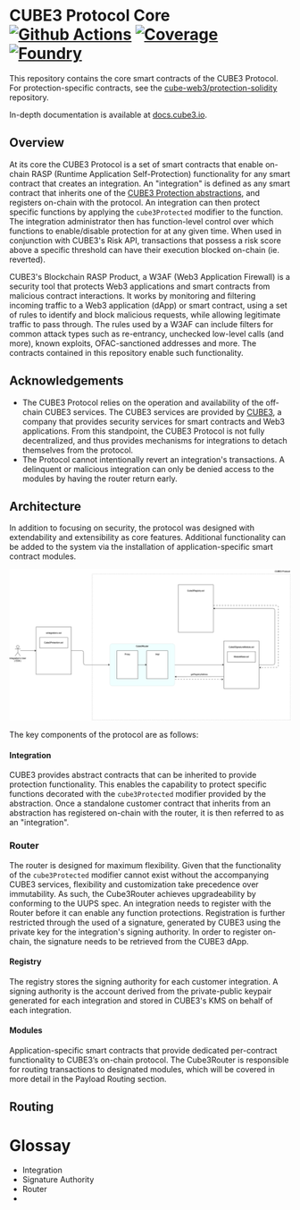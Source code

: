 # CUBE3 Protocol Core [![Github Actions][gha-badge]][gha] [![Coverage][codecov-badge]][codecov] [![Foundry][foundry-badge]][foundry]

[gha]: https://github.com/sablier-labs/v2-core/actions
[gha-badge]: https://github.com/sablier-labs/v2-core/actions/workflows/ci.yml/badge.svg
[codecov]: https://codecov.io/gh/sablier-labs/v2-core
[codecov-badge]: https://codecov.io/gh/sablier-labs/v2-core/branch/main/graph/badge.svg
[foundry]: https://getfoundry.sh
[foundry-badge]: https://img.shields.io/badge/Built%20with-Foundry-FFDB1C.svg

This repository contains the core smart contracts of the CUBE3 Protocol. For protection-specific contracts, see the [cube-web3/protection-solidity]() repository.

In-depth documentation is available at [docs.cube3.io](https://docs.cube3.io/).

## Overview

At its core the CUBE3 Protocol is a set of smart contracts that enable on-chain RASP (Runtime Application Self-Protection) functionality for any smart contract that creates an integration. An "integration" is defined as any smart contract that inherits one of the [CUBE3 Protection abstractions](), and registers on-chain with the protocol. An integration can then protect specific functions by applying the `cube3Protected` modifier to the function. The integration administrator then has function-level control over which functions to enable/disable protection for at any given time. When used in conjunction with CUBE3's Risk API, transactions that possess a risk score above a specific threshold can have their execution blocked on-chain (ie. reverted).

CUBE3's Blockchain RASP Product, a W3AF (Web3 Application Firewall) is a security tool that protects Web3 applications and smart contracts from malicious contract interactions. It works by monitoring and filtering incoming traffic to a Web3 application (dApp) or smart contract, using a set of rules to identify and block malicious requests, while allowing legitimate traffic to pass through. The rules used by a W3AF can include filters for common attack types such as re-entrancy, unchecked low-level calls (and more), known exploits, OFAC-sanctioned addresses and more. The contracts contained in this repository enable such functionality.

## Acknowledgements

- The CUBE3 Protocol relies on the operation and availability of the off-chain CUBE3 services. The CUBE3 services are provided by [CUBE3](https://cube3.io/), a company that provides security services for smart contracts and Web3 applications. From this standpoint, the CUBE3 Protocol is not fully decentralized, and thus provides mechanisms for integrations to detach themselves from the protocol.
- The Protocol cannot intentionally revert an integration's transactions. A delinquent or malicious integration can only be denied access to the modules by having the router return early.

## Architecture

In addition to focusing on security, the protocol was designed with extendability and extensibility as core features. Additional functionality can be added to the system via the installation of application-specific smart contract modules.

![arch](./docs/images//architecture.png)

The key components of the protocol are as follows:

#### Integration

CUBE3 provides abstract contracts that can be inherited to provide protection functionality. This enables the capability to protect specific functions decorated with the `cube3Protected` modifier provided by the abstraction. Once a standalone customer contract that inherits from an abstraction has registered on-chain with the router, it is then referred to as an "integration".

### Router

The router is designed for maximum flexibility. Given that the functionality of the `cube3Protected` modifier cannot exist without the accompanying CUBE3 services, flexibility and customization take precedence over immutability. As such, the Cube3Router achieves upgradeability by conforming to the UUPS spec. An integration needs to register with the Router before it can enable any function protections. Registration is further restricted through the used of a signature, generated by CUBE3 using the private key for the integration's signing authority. In order to register on-chain, the signature needs to be retrieved from the CUBE3 dApp.

#### Registry

The registry stores the signing authority for each customer integration. A signing authority is the account derived from the private-public keypair generated for each integration and stored in CUBE3's KMS on behalf of each integration.

#### Modules

Application-specific smart contracts that provide dedicated per-contract functionality to CUBE3’s on-chain protocol. The Cube3Router is responsible for routing transactions to designated modules, which will be covered in more detail in the Payload Routing section.

## Routing

# Glossay

- Integration
- Signature Authority
- Router
-

